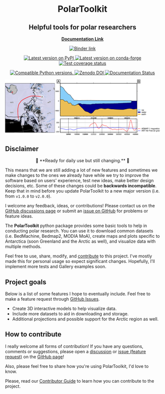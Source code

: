 <h1 align="center">PolarToolkit</h1>
<h2 align="center">Helpful tools for polar researchers</h2>

<p align="center">
<a href="https://polartoolkit.readthedocs.io"><strong>Documentation Link</strong></a>
</p>

<!-- SPHINX-START1 -->

<p align="center">
<a href="https://mybinder.org/v2/gh/mdtanker/polartoolkit-binder/main?urlpath=git-pull%3Frepo%3Dhttps%253A%252F%252Fgithub.com%252Fmdtanker%252Fpolartoolkit%26urlpath%3Dtree%252Fpolartoolkit%252Fdocs%252Fgallery%26branch%3Dmain">
 <img src="https://mybinder.org/badge_logo.svg" alt="Binder link"></a>
 </p>

<p align="center">
<a href="https://pypi.python.org/pypi/polartoolkit">
<img
src="https://img.shields.io/pypi/v/polartoolkit?style=flat-square"
alt="Latest version on PyPI"
/>
</a>
<a href="https://github.com/conda-forge/polartoolkit-feedstock">
<img
src="https://img.shields.io/conda/vn/conda-forge/polartoolkit.svg?style=flat-square"
alt="Latest version on conda-forge"
/>
</a>
<a href="https://codecov.io/gh/mdtanker/polartoolkit">
<img
src="https://img.shields.io/codecov/c/github/mdtanker/polartoolkit/main.svg?style=flat-square"
alt="Test coverage status"
/>

<p align="center">
<a href="https://pypi.org/project/polartoolkit/">
<img src="https://img.shields.io/pypi/pyversions/polartoolkit?style=flat-square"
alt="Compatible Python versions."
/>
</a>
<a href="https://zenodo.org/badge/latestdoi/475677039">
<img src="https://zenodo.org/badge/475677039.svg?style=flat-square"
alt="Zenodo DOI"
/>
</a>
<a href='https://readthedocs.org/projects/polartoolkit/'><img src='https://readthedocs.org/projects/polartoolkit/badge/?version=latest&style=flat-square' alt='Documentation Status' /></a>
 </p>

<!-- SPHINX-END1 -->

![](docs/cover_fig.png)

## Disclaimer

<p align="center">
🚨 **Ready for daily use but still changing.** 🚨
</p>

This means that we are still adding a lot of new features and sometimes we make
changes to the ones we already have while we try to improve the software based
on users' experience, test new ideas, make better design decisions, etc. Some of
these changes could be **backwards incompatible**. Keep that in mind before you
update PolarToolkit to a new major version (i.e. from `v1.0.0` to `v2.0.0`).

I welcome any feedback, ideas, or contributions! Please contact us on the
[GitHub discussions page](https://github.com/mdtanker/polartoolkit/discussions)
or submit an [issue on GitHub](https://github.com/mdtanker/polartoolkit/issues)
for problems or feature ideas.

<!-- SPHINX-START2 -->

The **PolarToolkit** python package provides some basic tools to help in
conducting polar research. You can use it to download common datasets (i.e.
BedMachine, Bedmap2, MODIA MoA), create maps and plots specific to Antarctica
(soon Greenland and the Arctic as well), and visualize data with multiple
methods.

Feel free to use, share, modify, and
[contribute](https://polartoolkit.readthedocs.io/en/latest/contributing.html) to
this project. I've mostly made this for personal usage so expect significant
changes. Hopefully, I'll implement more tests and Gallery examples soon.

## Project goals

Below is a list of some features I hope to eventually include. Feel free to make
a feature request through
[GitHub Issues](https://github.com/mdtanker/polartoolkit/issues/new/choose).

- Create 3D interactive models to help visualize data.
- Include more datasets to aid in downloading and storage.
- Additional projections and possible support for the Arctic region as well.

<!-- SPHINX-END2 -->

## How to contribute

I really welcome all forms of contribution! If you have any questions, comments
or suggestions, please open a [discussion]() or [issue (feature request)]() on
the [GitHub page](https://github.com/mdtanker/polartoolkit/)!

Also, please feel free to share how you're using PolarToolkit, I'd love to know.

Please, read our
[Contributor Guide](https://polartoolkit.readthedocs.io/en/latest/contributing.html)
to learn how you can contribute to the project.
